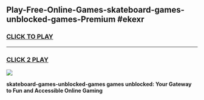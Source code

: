 
## Play-Free-Online-Games-skateboard-games-unblocked-games-Premium #ekexr
<h3>
<a href="https://premium.freeplayer.one?title=skateboard-games-unblocked-games&ref=8M">CLICK TO PLAY</a></h3>
<hr>

<h3>
<a href="https://premium.freeplayer.one?title=skateboard-games-unblocked-games&ref=8M">CLICK 2 PLAY</a>
  
</h3>

<a href="https://premium.freeplayer.one?title=skateboard-games-unblocked-games&ref=8M"><img src="https://clearcache.store/games.png"></a>


**skateboard-games-unblocked-games games unblocked: Your Gateway to Fun and Accessible Online Gaming**
